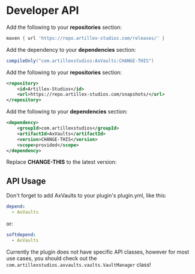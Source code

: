 # Developer API

<tabs>

<tab title="Gradle">

Add the following to your **repositories** section:
```groovy
maven { url 'https://repo.artillex-studios.com/releases/' }
```

Add the dependency to your **dependencies** section:

```groovy
compileOnly("com.artillexstudios:AxVaults:CHANGE-THIS")
```
</tab>

<tab title="Maven">

Add the following to your **repositories** section:
```xml
<repository>
    <id>Artillex-Studios</id>
    <url>https://repo.artillex-studios.com/snapshots/</url>
</repository>
```

Add the following to your **dependencies** section:

```xml
<dependency>
    <groupId>com.artillexstudios</groupId>
    <artifactId>AxVaults</artifactId>
    <version>CHANGE-THIS</version>
    <scope>provided</scope>
</dependency>
```
</tab>
</tabs>
<p>Replace <b>CHANGE-THIS</b> to the latest version: <a href="https://repo.artillex-studios.com/#/releases/com/artillexstudios/AxVaults"><img src="https://repo.artillex-studios.com/api/badge/latest/releases/com/artillexstudios/AxVaults?color=40c14a&amp;amp;name=AxVaults" alt=""/></a></p>

## API Usage

Don't forget to add AxVaults to your plugin's plugin.yml, like this:
```yaml
depend:
  - AxVaults
```
or:
```yaml
softdepend:
  - AxVaults
```

Currently the plugin does not have specific API classes, however for most use cases, you should check out the `com.artillexstudios.axvaults.vaults.VaultManager` class!